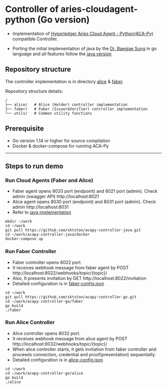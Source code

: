 # Controller of aries-cloudagent-python (Go version)
- Implementation of [Hyperledger Aries Cloud Agent - Python(ACA-Py)](https://github.com/hyperledger/aries-cloudagent-python) compatible Controller.

- Porting the initial implementation of java by the [Dr. Baegjae Sung](https://github.com/baegjae) in go language and all features  follow the [java version](https://github.com/sktston/acapy-controller-java)

## Repository structure
The controller implementation is in directory [alice](./alice) & [faber](./faber). 

Repository structure details:
```
/
├── alice/   # Alice (Holder) controller implementation
├── faber/   # Faber (Issuer&Verifier) controller implementation
└── utils/   # Common utility functions 
```

## Prerequisite 
- Go version 1.14 or higher for source compilation
- Docker & docker-compose for running ACA-Py
---

## Steps to run demo
### Run Cloud Agents (Faber and Alice)
- Faber agent opens 8020 port (endpoint) and 8021 port (admin). 
Check admin (swagger API) http://localhost:8021
- Alice agent opens 8030 port (endpoint) and 8031 port (admin). 
Check admin http://localhost:8031
- Refer to [java implementation](https://github.com/sktston/acapy-controller-java)
```
mkdir ~/work
cd ~/work
git pull https://github.com/sktston/acapy-controller-java.git
cd ~/work/acapy-controller-java/docker
docker-compose up
```

### Run Faber Controller
- Faber controller opens 8022 port. 
- It receives webhook message from faber agent by POST http://localhost:8022/webhooks/topic/{topic}/ 
- Also, It presents invitation by GET http://localhost:8022/invitation
- Detailed configuration is in [faber-config.json](./faber/faber-config.json)
```
cd ~/work 
git pull https://github.com/sktston/acapy-controller-go.git
cd ~/work/acapy-controller-go/faber
go build
./faber
```

### Run Alice Controller
- Alice controller opens 8032 port. 
- It receives webhook message from alice agent by POST http://localhost:8032/webhooks/topic/{topic}/ 
- When alice controller starts, it gets invitation from faber controller and proceeds connection, credential and proof(presentation) sequentially.
- Detailed configuration is in [alice-config.json](./alice/alice-config.json)
```
cd ~/work 
cd ~/work/acapy-controller-go/alice
go build
./alice
```
